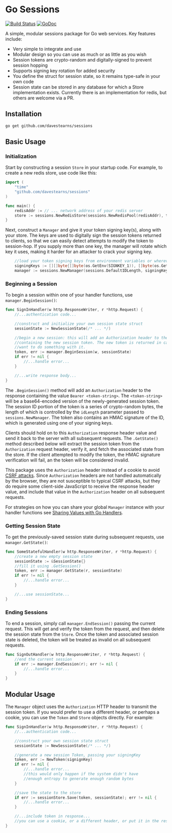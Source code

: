 # Go Sessions

[![Build Status](https://travis-ci.org/davestearns/sessions.png?branch=master)](https://travis-ci.org/davestearns/sessions)
[![GoDoc](https://godoc.org/github.com/davestearns/sessions?status.png)](https://godoc.org/github.com/davestearns/sessions)

A simple, modular sessions package for Go web services. Key features include:

- Very simple to integrate and use
- Modular design so you can use as much or as little as you wish
- Session tokens are crypto-random and digitally-signed to prevent session hopping
- Supports signing key rotation for added security
- You define the struct for session state, so it remains type-safe in your own code
- Session state can be stored in any database for which a Store implementation exists. Currently there is an implementation for redis, but others are welcome via a PR.

## Installation

```bash
go get github.com/davestearns/sessions
```

## Basic Usage

### Initialization

Start by constructing a session `Store` in your startup code. For example, to create a new redis store, use code like this:

```go
import (
    "time"
    "github.com/davestearns/sessions"
)

func main() {
    redisAddr := // ... network address of your redis server
    store := sessions.NewRedisStore(sessions.NewRedisPool(redisAddr), time.Hour)
}
```

Next, construct a `Manager` and give it your token signing key(s), along with your store. The keys are used to digitally sign the session tokens returned to clients, so that we can easily detect attempts to modify the token to session-hop. If you supply more than one key, the manager will rotate which key it uses, making it harder for an attacker to crack your signing key.

```go
    //load your token signing keys from environment variables or wherever
    signingKeys := [][]byte{[]byte(os.GetEnv(SIGNKEY_1)), []byte(os.GetEnv(SIGNKEY_2))}
    manager := sessions.NewManager(sessions.DefaultIDLength, signingKeys, store)
```

### Beginning a Session

To begin a session within one of your handler functions, use `manager.BeginSession()`:

```go
func SignInHandler(w http.ResponseWriter, r *http.Request) {
    //...authentication code...

    //construct and initialize your own session state struct
    sessionState := NewSessionState(/* ... */)

    //begin a new session: this will add an Authorization header to the response
    //containing the new session token. The new token is returned in case you
    //want to do something with it.
    token, err := manager.BeginSession(w, sessionState)
    if err != nil {
        //...handle error...
    }

    //...write response body...
}
```

The `.BeginSession()` method will add an `Authorization` header to the response containing the value `Bearer <token-string>`. The `<token-string>` will be a base64-encoded version of the newly-generated session token. The session ID portion of the token is a series of crypto-random bytes, the length of which is controlled by the `idLength` parameter passed to `sessions.NewManager`. The token also contains an HMAC signature of the ID, which is generated using one of your signing keys.

Clients should hold on to this `Authorization` response header value and send it back to the server with all subsequent requests. The `.GetState()` method described below will extract the session token from the `Authorization` request header, verify it, and fetch the associated state from the store. If the client attempted to modify the token, the HMAC signature verification will fail, an the token will be considered invalid.

This package uses the `Authorization` header instead of a cookie to avoid [CSRF attacks](https://www.owasp.org/index.php/Cross-Site_Request_Forgery_(CSRF)). Since `Authorization` headers are not handled automatically by the browser, they are not susceptible to typical CSRF attacks, but they do require some client-side JavaScript to receive the response header value, and include that value in the `Authorization` header on all subsequent requests.

For strategies on how you can share your global `Manager` instance with your handler functions see [Sharing Values with Go Handlers](https://drstearns.github.io/tutorials/gohandlerctx/).

### Getting Session State

To get the previously-saved session state during subsequent requests, use `manager.GetState()`:

```go
func SomeStatefulHandler(w http.ResponseWriter, r *http.Request) {
    //create a new empty session state
    sessionState := &SessionState{}
    //fill it using .GetSession()
    token, err := manager.GetState(r, sessionState)
    if err != nil {
        //...handle error...
    }

    //...use sessionState...
}
```

### Ending Sessions

To end a session, simply call `manager.EndSession()` passing the current request. This will get and verify the token from the request, and then delete the session state from the `Store`. Once the token and associated session state is deleted, the token will be treated as invalid on all subsequent requests.

```go
func SignOutHandler(w http.ResponseWriter, r *http.Request) {
    //end the current session
    if err := manager.EndSession(r); err != nil {
        //...handle error...
    }
}
```

## Modular Usage

The `Manager` object uses the `Authorization` HTTP header to transmit the session token. If you would prefer to use a different header, or perhaps a cookie, you can use the `Token` and `Store` objects directly. For example:

```go
func SignInHandler(w http.ResponseWriter, r *http.Request) {
    //...authentication code...

    //construct your own session state struct
    sessionState := NewSessionState(/* ... */)

    //generate a new session Token, passing your signingKey
    token, err := NewToken(signignKey)
    if err != nil {
        //...handle error...
        //this would only happen if the system didn't have
        //enough entropy to generate enough random bytes
    }

    //save the state to the store
    if err := sessionStore.Save(token, sessionState); err != nil {
        //...handle error...
    }

    //...include token in response...
    //you can use a cookie, or a different header, or put it in the response body
}
```

